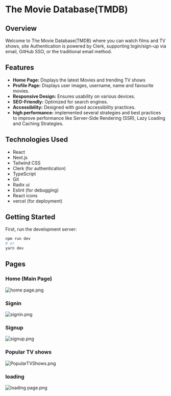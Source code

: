 # The Movie Database(TMDB)

## Overview

Welcome to The Movie Database(TMDB) where you can watch films and TV shows, site  Authentication is powered by Clerk, supporting login/sign-up via email, GitHub SSO, or the traditional email method.

## Features

- **Home Page:** Displays the latest Movies and trending TV shows
- **Profile Page:** Displays user images, username, name and favourite movies.
- **Responsive Design:** Ensures usability on various devices.
- **SEO-Friendly:** Optimized for search engines.
- **Accessibility:** Designed with good accessibility practices.
- **high performance:** implemented several strategies and best practices to improve performance like Server-Side Rendering (SSR), Lazy Loading and Caching Strategies.

## Technologies Used

- React
- Next.js
- Tailwind CSS
- Clerk (for authentication)
- TypeScript
- Git
- Radix ui
- Eslint (for debugging)
- React icons
- vercel (for deployment)

## **Getting Started**

First, run the development server:

```bash
npm run dev
# or
yarn dev
```

## Pages

### Home (Main Page)

![home page.png](https://github.com/laeth0/TMDB/assets/119698773/0e38b8f2-0327-498f-8f6d-06008d3358f7)

### Signin

![signin.png](https://github.com/laeth0/TMDB/assets/119698773/7951fdee-1c65-4317-b83f-6987999d3f85)

### Signup

![signup.png](https://github.com/laeth0/TMDB/assets/119698773/9f3a9fc1-ed00-481c-b390-93c01529352a)

### Popular TV shows

![PopularTVShows.png](https://github.com/laeth0/TMDB/assets/119698773/c3ea895b-4a45-4a20-8289-af7cc1a73bc2)

### loading

![loading page.png](https://github.com/laeth0/TMDB/assets/119698773/6aa20887-a1b8-4b43-80c7-948f5a7b5a34)